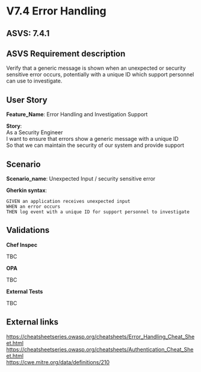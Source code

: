 # V7.4 Error Handling

## ASVS: 7.4.1

## ASVS Requirement description

Verify that a generic message is shown when an unexpected or security
sensitive error occurs, potentially with a unique ID which support personnel
can use to investigate.

## User Story

**Feature_Name**: Error Handling and Investigation Support

**Story**:\
As a Security Engineer\
I want to ensure that errors show a generic message with a unique ID\
So that we can maintain the security of our system and provide support

## Scenario

**Scenario_name**: Unexpected Input / security sensitive error

**Gherkin syntax**:

```gherkin
GIVEN an application receives unexpected input
WHEN an error occurs
THEN log event with a unique ID for support personnel to investigate
```

## Validations

**Chef Inspec**

TBC

**OPA**

TBC

**External Tests**

TBC

## External links

<https://cheatsheetseries.owasp.org/cheatsheets/Error_Handling_Cheat_Sheet.html> \
<https://cheatsheetseries.owasp.org/cheatsheets/Authentication_Cheat_Sheet.html> \
<https://cwe.mitre.org/data/definitions/210>
